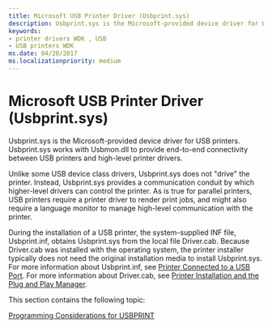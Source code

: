 ```yaml
---
title: Microsoft USB Printer Driver (Usbprint.sys)
description: Usbprint.sys is the Microsoft-provided device driver for USB printers. Usbprint.sys works with Usbmon.dll to provide end-to-end connectivity between USB printers and high-level printer drivers.
keywords:
- printer drivers WDK , USB
- USB printers WDK
ms.date: 04/20/2017
ms.localizationpriority: medium
---
```


# Microsoft USB Printer Driver (Usbprint.sys)


Usbprint.sys is the Microsoft-provided device driver for USB printers. Usbprint.sys works with Usbmon.dll to provide end-to-end connectivity between USB printers and high-level printer drivers.




Unlike some USB device class drivers, Usbprint.sys does not "drive" the printer. Instead, Usbprint.sys provides a communication conduit by which higher-level drivers can control the printer. As is true for parallel printers, USB printers require a printer driver to render print jobs, and might also require a language monitor to manage high-level communication with the printer.

During the installation of a USB printer, the system-supplied INF file, Usbprint.inf, obtains Usbprint.sys from the local file Driver.cab. Because Driver.cab was installed with the operating system, the printer installer typically does not need the original installation media to install Usbprint.sys. For more information about Usbprint.inf, see [Printer Connected to a USB Port](printer-connected-to-a-usb-port.md). For more information about Driver.cab, see [Printer Installation and the Plug and Play Manager](printer-installation-and-the-plug-and-play-manager.md).

This section contains the following topic:

[Programming Considerations for USBPRINT](programming-considerations-for-usbprint.md)

 

 




